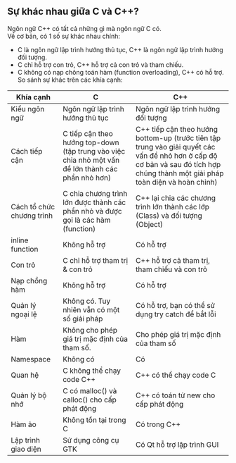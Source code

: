 ## Sự khác nhau giữa C và C++?  
Ngôn ngữ C++ có tất cả những gì mà ngôn ngữ C có.  
Về cơ bản, có 1 số sự khác nhau chính:
* C là ngôn ngữ lập trình hướng thủ tục, C++ là ngôn ngữ lập trình hướng đối tượng.
* C chỉ hỗ trợ con trỏ, C++ hỗ trợ cả con trỏ và tham chiếu.
* C không có nạp chông toán hàm (function overloading), C++ có hỗ trợ. 
So sánh sự khác trên các khía cạnh:  

| Khía cạnh  | C | C++ |
| ------------- | ------------- | ------------- |
| Kiểu ngôn ngữ	  | Ngôn ngữ lập trình hướng thủ tục	  | Ngôn ngữ lập trình hướng đối tượng |
| Cách tiếp cận	  | C tiếp cận theo hướng top-down (tập trung vào việc chia nhỏ một vấn đề lớn thành các phần nhỏ hơn)	  | C++ tiếp cận theo hướng bottom-up (trước tiên tập trung vào giải quyết các vấn đề nhỏ hơn ở cấp độ cơ bản và sau đó tích hợp chúng thành một giải pháp toàn diện và hoàn chỉnh) |   
| Cách tổ chức chương trình	| C chia chương trình lớn được thành các phần nhỏ và được gọi là các hàm (function)	| C++ lại chia các chương trình lớn thành các lớp (Class) và đối tượng (Object)
| inline function	| Không hỗ trợ	| Có hỗ trợ
| Con trỏ	| C chỉ hỗ trợ tham trị & con trỏ	| C++ hỗ trợ cả tham trị, tham chiếu và con trỏ
Nạp chồng hàm	| Không hỗ trợ	| Có hỗ trợ
Quản lý ngoại lệ	 | Không có. Tuy nhiên vẫn có một số giải pháp	 | Có hỗ trợ, bạn có thể sử dụng try catch để bắt lỗi
Hàm | Không cho phép giá trị mặc định của tham số.	| Cho phép giá trị mặc định của tham số
Namespace	| Không có	| Có
Quan hệ	| C không thể chạy code C++	| C++ có thể chạy code C
Quản lý bộ nhớ	| C có malloc() và calloc() cho cấp phát động	| C++ có toán tử new cho cấp phát động
Hàm ảo	| Không tồn tại trong C	| Có trong C++
Lập trình giao diện	| Sử dụng công cụ GTK	| Có Qt hỗ trợ lập trình GUI